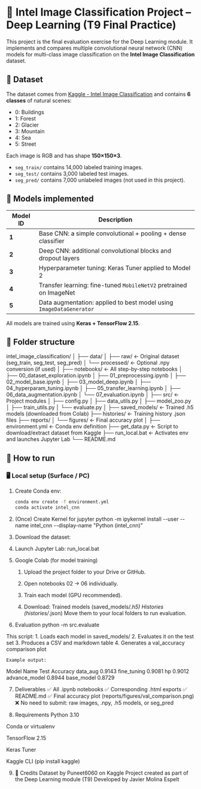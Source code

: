 # 🌄 Intel Image Classification Project – Deep Learning (T9 Final Practice)

This project is the final evaluation exercise for the Deep Learning module. It implements and compares multiple convolutional neural network (CNN) models for multi-class image classification on the **Intel Image Classification** dataset.

## 📁 Dataset

The dataset comes from [Kaggle - Intel Image Classification](https://www.kaggle.com/datasets/puneet6060/intel-image-classification) and contains **6 classes** of natural scenes:

- 0: Buildings  
- 1: Forest  
- 2: Glacier  
- 3: Mountain  
- 4: Sea  
- 5: Street  

Each image is RGB and has shape **150×150×3**.

- `seg_train/` contains 14,000 labeled training images.
- `seg_test/` contains 3,000 labeled test images.
- `seg_pred/` contains 7,000 unlabeled images (not used in this project).

## 🧠 Models implemented

| Model ID | Description |
|----------|-------------|
| **1** | Base CNN: a simple convolutional + pooling + dense classifier |
| **2** | Deep CNN: additional convolutional blocks and dropout layers |
| **3** | Hyperparameter tuning: Keras Tuner applied to Model 2 |
| **4** | Transfer learning: fine-tuned `MobileNetV2` pretrained on ImageNet |
| **5** | Data augmentation: applied to best model using `ImageDataGenerator` |

All models are trained using **Keras + TensorFlow 2.15**.

## 📂 Folder structure

intel_image_classification/
│
├── data/
│ ├── raw/ ← Original dataset (seg_train, seg_test, seg_pred)
│ └── processed/ ← Optional .npy conversion (if used)
│
├── notebooks/ ← All step-by-step notebooks
│ ├── 00_dataset_exploration.ipynb
│ ├── 01_preprocessing.ipynb
│ ├── 02_model_base.ipynb
│ ├── 03_model_deep.ipynb
│ ├── 04_hyperparam_tuning.ipynb
│ ├── 05_transfer_learning.ipynb
│ ├── 06_data_augmentation.ipynb
│ └── 07_evaluation.ipynb
│
├── src/ ← Project modules
│ ├── config.py
│ ├── data_utils.py
│ ├── model_zoo.py
│ ├── train_utils.py
│ └── evaluate.py
│
├── saved_models/ ← Trained .h5 models (downloaded from Colab)
├── histories/ ← Training history .json files
├── reports/
│ └── figures/ ← Final accuracy plot
│
├── environment.yml ← Conda env definition
├── get_data.py ← Script to download/extract dataset from Kaggle
├── run_local.bat ← Activates env and launches Jupyter Lab
└── README.md


## 🚀 How to run

### 🖥️ Local setup (Surface / PC)

1. Create Conda env:

   ```bash
   conda env create -f environment.yml
   conda activate intel_cnn

2. (Once) Create Kernel for jupyter
python -m ipykernel install --user --name intel_cnn --display-name "Python (intel_cnn)"

3. Download the dataset:


4. Launch Jupyter Lab:
run_local.bat

5. Google Colab (for model training)
    1. Upload the project folder to your Drive or GitHub.
    2. Open notebooks 02 → 06 individually.
    3. Train each model (GPU recommended).

    4. Download:
        Trained models (saved_models/*.h5)
        Histories (histories/*.json)
        Move them to your local folders to run evaluation.

6. Evaluation
python -m src.evaluate

This script:
    1. Loads each model in saved_models/
    2. Evaluates it on the test set
    3. Produces a CSV and markdown table
    4. Generates a val_accuracy comparison plot

    Example output:
Model Name	Test Accuracy
data_aug	0.9143
fine_tuning	0.9081
hp	0.9012
advance_model	0.8944
base_model	0.8729

7. Deliverables
✅ All .ipynb notebooks
✅ Corresponding .html exports
✅ README.md
✅ Final accuracy plot (reports/figures/val_comparison.png)
❌ No need to submit: raw images, .npy, .h5 models, or seg_pred

8. Requirements
Python 3.10

Conda or virtualenv

TensorFlow 2.15

Keras Tuner

Kaggle CLI (pip install kaggle)

9. 🙌 Credits
Dataset by Puneet6060 on Kaggle
Project created as part of the Deep Learning module (T9)
Developed by Javier Molina Espelt